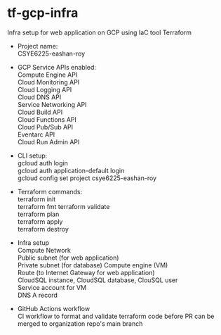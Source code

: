 # tf-gcp-infra
Infra setup for web application on GCP using IaC tool Terraform

- Project name:  
CSYE6225-eashan-roy 
  
- GCP Service APIs enabled:  
Compute Engine API  
Cloud Monitoring API  
Cloud Logging API  
Cloud DNS API  
Service Networking API  
Cloud Build API  
Cloud Functions API  
Cloud Pub/Sub API  
Eventarc API  
Cloud Run Admin API  

- CLI setup:  
gcloud auth login   
gcloud auth application-default login  
gcloud config set project csye6225-eashan-roy  

- Terraform commands:  
terraform init  
terraform fmt
terraform validate  
terraform plan  
terraform apply  
terraform destroy  

- Infra setup  
Compute Network  
Public subnet (for web application)  
Private subnet (for database) 
Compute engine (VM)  
Route (to Internet Gateway for web application)  
CloudSQL instance, CloudSQL database, ClouSQL user  
Service account for VM  
DNS A record  

- GitHub Actions workflow  
CI workflow to format and validate terraform code before PR can be merged to organization repo's main branch